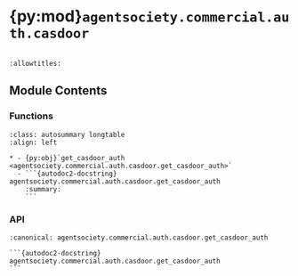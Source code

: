 # {py:mod}`agentsociety.commercial.auth.casdoor`

```{py:module} agentsociety.commercial.auth.casdoor
```

```{autodoc2-docstring} agentsociety.commercial.auth.casdoor
:allowtitles:
```

## Module Contents

### Functions

````{list-table}
:class: autosummary longtable
:align: left

* - {py:obj}`get_casdoor_auth <agentsociety.commercial.auth.casdoor.get_casdoor_auth>`
  - ```{autodoc2-docstring} agentsociety.commercial.auth.casdoor.get_casdoor_auth
    :summary:
    ```
````

### API

````{py:function} get_casdoor_auth(config: typing.Dict[str, typing.Any])
:canonical: agentsociety.commercial.auth.casdoor.get_casdoor_auth

```{autodoc2-docstring} agentsociety.commercial.auth.casdoor.get_casdoor_auth
```
````
